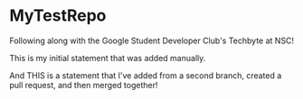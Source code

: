 # MyTestRepo
Following along with the Google Student Developer Club's Techbyte at NSC!


This is my initial statement that was added manually.

And THIS is a statement that I've added from a second branch, created a pull request, and then merged together! 
